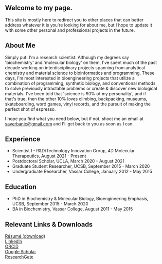 ## Welcome to my page.
This site is mostly here to redirect you to other places that can better address whatever it is you're looking for about me,
but I hope to update it with some other personal and professional projects in the future.


## About Me
Simply put: I'm a research scientist. Although my degrees say 'biochemistry' and 'molecular biology' on them, I've spent much of the past decade working on interdisciplinary projects spanning from analytical chemistry and material science to bioinformatics and programming. These days, I'm most interested in bioengineering projects that utilize a combination of programming, synthetic biology, and conventional methods to solve previously intractable problems or create & discover new biological materials. I've been told that 'science is 90% of my personality', and if that's true, then the other 10% loves climbing, backpacking, museums, skateboarding, word games, vinyl records, and the pursuit of making the perfect shot of espresso.

I hope you find what you need below, but if not, shoot me an email at saverbanic@gmail.com and I'll get back to you as soon as I can.


## Experience
* Scientist I - R&D/Technology Innovation Group, 4D Molecular Therapeutics, August 2021 - Present
* Postdoctoral Scholar, UCLA, March 2020 - August 2021
* Graduate Student Researcher, UCSB, September 2015 - March 2020
* Undergraduate Researcher, Vassar College, January 2012 - May 2015
  
  
## Education
* PhD in Biochemistry & Molecular Biology, Bioengineering Emphasis, UCSB, September 2015 - March 2020
* BA in Biochemistry, Vassar College, August 2011 - May 2015


## Relevant Links & Downloads
[Résumé (download)](https://github.com/sverbanic/sverbanic.github.io/raw/main/assets/verbanic_resume_March_2022.pdf)  
[LinkedIn](https://www.linkedin.com/in/samuel-verbanic/)  
[ORCID](https://orcid.org/0000-0002-6835-6690)  
[Google Scholar](https://scholar.google.com/citations?user=s3YPZREAAAAJ&hl=en)  
[ResearchGate](https://www.researchgate.net/profile/Samuel-Verbanic)  
